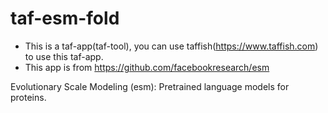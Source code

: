 # taf-esm-fold

- This is a taf-app(taf-tool), you can use taffish(https://www.taffish.com) to use this taf-app.
- This app is from https://github.com/facebookresearch/esm

Evolutionary Scale Modeling (esm): Pretrained language models for proteins.
